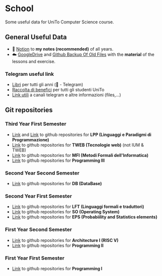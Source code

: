 # School
Some useful data for UniTo Computer Science course.


## General Useful Data
* 📓 [Notion](https://matteodinoia.notion.site/Appunti-07db9c8c18374a6cb5439f3c1dd2c051) 
to **my notes (recommended)** of all years.
* ☁️ [GoogleDrive](https://drive.google.com/drive/folders/1ifRzfyEtgmeSgAgM3GotgujDW2efcrBz?usp=sharing) 
and [Github Backup Of Old Files](https://github.com/matteo-dinoia/uni-files) with the **material** of the lessons and exercise.


### Telegram useful link
* [Libri](http://t.me/neeggafiles)  per tutti gli anni (📢 - Telegram)
* [Raccolta di benefici](https://telegra.ph/Lista-Benefici-Accessibili-a-Studenti-Universitari-09-03) per tutti gli studenti UniTo
* [Link utili](https://tsi-unito.github.io/links) a canali telegram e altre informazioni (files,...)


## Git repositories
### Third Year First Semester
* [Link](https://github.com/matteo-dinoia/uni-lpp) and [Link](https://github.com/matteo-dinoia/uni-lpp-second-part) to github repositories for **LPP (Linguaggi e Paradigmi di Programmazione)**
* [Link](https://github.com/matteo-dinoia/uni-tweb) 
to github repositories for **TWEB (Tecnologie web)** (not IUM & TWEB)
* [Link](https://github.com/matteo-dinoia/uni-mfi)
to github repositories for **MFI (Metodi Formali dell'Informatica)**
* [Link](https://github.com/matteo-dinoia/uni-programming-3)
to github repositories for **Programming III** 

### Second Year Second Semester
* [Link](https://github.com/matteo-dinoia/uni-database) 
to github repositories for **DB (DataBase)**


### Second Year First Semester
* [Link](https://github.com/matteo-dinoia/uni-formal-languages) 
to github repositories for **LFT (Linguaggi formali e traduttori)**
* [Link](https://github.com/matteo-dinoia/uni-operating-system)
to github repositories for **SO (Operating System)**
* [Link](https://github.com/matteo-dinoia/uni-statistics) 
to github repositories for **EPS (Probabiility and Statistics elements)**


### First Year Second Semester
* [Link](https://github.com/matteo-dinoia/uni-architecture-1) 
to github repositories for **Architecture I (RISC V)**
* [Link](https://github.com/matteo-dinoia/uni-programming-2) 
to github repositories for **Programming II**

### First Year First Semester
* [Link](https://github.com/matteo-dinoia/uni-programming-1) 
to github repositories for **Programming I**
